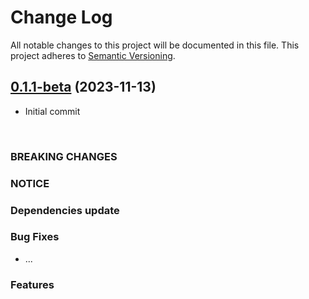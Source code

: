 # Change Log

All notable changes to this project will be documented in this file.
This project adheres to [Semantic Versioning](http://semver.org/).



## [0.1.1-beta](https://github.com/pb-it/ark-cms-selenium-test-helper/releases/tag/0.1.1-beta) (2023-11-13)

* Initial commit


&nbsp;
&nbsp;
&nbsp;
&nbsp;


### BREAKING CHANGES


### NOTICE


### Dependencies update


### Bug Fixes

* ...


### Features